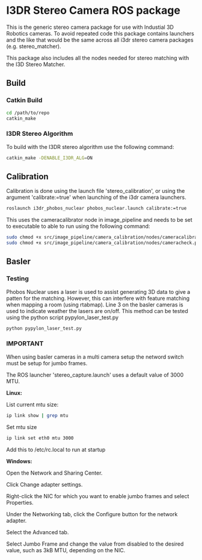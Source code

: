 # I3DR Stereo Camera ROS package

This is the generic stereo camera package for use with Industial 3D Robotics cameras. To avoid repeated code this package contains launchers and the like that would be the same across all i3dr stereo camera packages (e.g. stereo_matcher).

This package also includes all the nodes needed for stereo matching with the I3D Stereo Matcher.

## Build

### Catkin Build

``` bash
cd /path/to/repo
catkin_make
```

### I3DR Stereo Algorithm

To build with the I3DR stereo algorithm use the following command:

``` bash
catkin_make -DENABLE_I3DR_ALG=ON
```

## Calibration

Calibration is done using the launch file 'stereo_calibration', or using the argument 'calibrate:=true' when launching of the i3dr camera launchers.

```bash
roslaunch i3dr_phobos_nuclear phobos_nuclear.launch calibrate:=true
```

This uses the cameracalibrator node in image_pipeline and needs to be set to executable to able to run using the following command:

```bash
sudo chmod +x src/image_pipeline/camera_calibration/nodes/cameracalibrator.py
sudo chmod +x src/image_pipeline/camera_calibration/nodes/cameracheck.py
```

## Basler

### Testing

Phobos Nuclear uses a laser is used to assist generating 3D data to give a patten for the matching. However, this can interfere with feature matching when mapping a room (using rtabmap). Line 3 on the basler cameras is used to indicate weather the lasers are on/off. This method can be tested using the python script pypylon_laser_test.py

```bash
python pypylon_laser_test.py
```

### IMPORTANT

When using basler cameras in a multi camera setup the netword switch must be setup for jumbo frames.

The ROS launcher 'stereo_capture.launch' uses a default value of 3000 MTU.

**Linux:**

List current mtu size:

```bash
ip link show | grep mtu
```

Set mtu size

```bash
ip link set eth0 mtu 3000
```

Add this to /etc/rc.local to run at startup

**Windows:**

Open the Network and Sharing Center.

Click Change adapter settings.

Right-click the NIC for which you want to enable jumbo frames and select Properties.

Under the Networking tab, click the Configure button for the network adapter.

Select the Advanced tab.

Select Jumbo Frame and change the value from disabled to the desired value, such as 3kB MTU, depending on the NIC.
